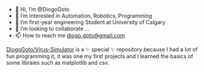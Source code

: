 - 👋 Hi, I’m @DiogoGoto
- 👀 I’m interested in Automation, Robotics, Programming
- 🌱 I’m first-year engineering Student at University of Calgary
- 💞️ I’m looking to collaborate ...
- 📫 How to reach me diogo.goto@gmail.com


[DiogoGoto/Virus-Simulator](www.github.com/DiogoGoto/Virus-Simulator) is a ✨ special ✨ repository because I had a lot of fun programming it, it was one my first projects and I learned the basics of some libraies such as matplotlib and csv.



